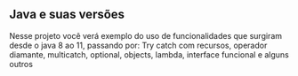 ## Java e suas versões 

Nesse projeto você verá exemplo do uso de funcionalidades que surgiram desde o java 8 ao 11, passando por:
Try catch com recursos, operador diamante, multicatch, optional, objects, lambda, interface funcional e alguns outros
